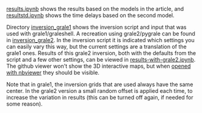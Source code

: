
[results.ipynb](results.ipynb) shows the results based on the models in the
article, and [resultstd.ipynb](resultstd.ipynb) shows the time delays
based on the second model.

Directory [inversion_grale1](inversion_grale1) shows the inversion script
and input that was used with grale1/graleshell. A recreation using grale2/pygrale
can be found in [inversion_grale2](inversion_grale2). In the inversion script
it is indicated which settings you can easily vary this way, but the current
settings are a translation of the grale1 ones. Results of this grale2 inversion,
both with the defaults from the script and a few other settings, can be
viewed in [results-with-grale2.ipynb](results-with-grale2.ipynb). The github
viewer won't show the 3D interactive maps, but when
[opened with nbviewer](https://nbviewer.org/github/j0r1/LensModels/blob/master/2009MNRAS.397..341L_J1004/results-with-grale2.ipynb)
they should be visible.

Note that in grale1, the inversion grids that are used always have the same
center. In the grale2 version a small random offset is applied each time, to
increase the variation in results (this can be turned off again, if needed for
some reason).

